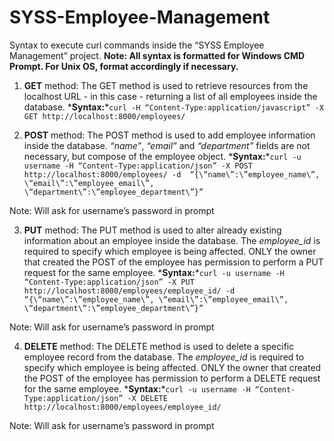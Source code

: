 # SYSS-Employee-Management
Syntax to execute curl commands inside the “SYSS Employee Management” project. 
**Note: All syntax is formatted for Windows CMD Prompt. For Unix OS, format accordingly if necessary.**

1) **GET** method: The GET method is used to retrieve resources from the localhost URL - in this case - returning
a list of all employees inside the database.
\***Syntax:***```curl -H “Content-Type:application/javascript” -X GET http://localhost:8000/employees/```

2) **POST** method: The POST method is used to add employee information inside the database. *“name”*, *“email”* and
*“department”* fields are not necessary, but compose of the employee object.
\***Syntax:***```curl -u username -H “Content-Type:application/json” -X POST http://localhost:8000/employees/ -d  “{\“name\”:\”employee_name\”, \“email\”:\”employee_email\”, \“department\”:\”employee_department\”}”```

Note: Will ask for username’s password in prompt

3) **PUT** method: The PUT method is used to alter already existing information about an employee inside the
database. The *employee_id* is required to specify which employee is being affected. ONLY the owner that
created the POST of the employee has permission to perform a PUT request for the same employee.
\***Syntax:***```curl -u username -H “Content-Type:application/json” -X PUT http://localhost:8000/employees/employee_id/ -d  “{\“name\”:\”employee_name\”, \“email\”:\”employee_email\”, \“department\”:\”employee_department\”}”```

Note: Will ask for username’s password in prompt

4) **DELETE** method: The DELETE method is used to delete a specific employee record from the database. The
*employee_id* is required to specify which employee is being affected. ONLY the owner that created the POST
of the employee has permission to perform a DELETE request for the same employee.
\***Syntax:***```curl -u username -H “Content-Type:application/json” -X DELETE http://localhost:8000/employees/employee_id/```

Note: Will ask for username’s password in prompt
